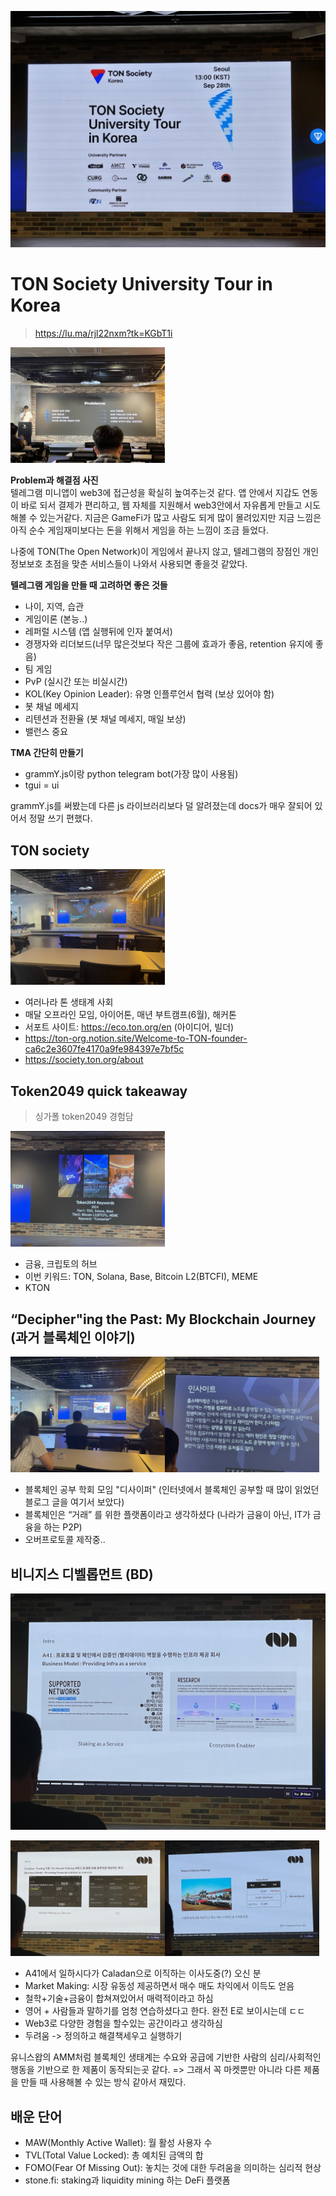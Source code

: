 ![alt text](image.png)


# TON Society University Tour in Korea
> https://lu.ma/rjl22nxm?tk=KGbT1i

<img src="KakaoTalk_20241006_224932705.jpg" width="49%">

**Problem과 해결점 사진**  
텔레그램 미니앱이 web3에 접근성을 확실히 높여주는것 같다. 앱 안에서 지갑도 연동이 바로 되서 결제가 편리하고, 웹 자체를 지원해서 web3안에서 자유롭게 만들고 시도해볼 수 있는거같다. 지금은 GameFi가 많고 사람도 되게 많이 몰려있지만 지금 느낌은 아직 순수 게임재미보다는 돈을 위해서 게임을 하는 느낌이 조금 들었다.

나중에 TON(The Open Network)이 게임에서 끝나지 않고, 텔레그램의 장점인 개인정보보호 초점을 맞춘 서비스들이 나와서 사용되면 좋을것 같았다.



**텔레그램 게임을 만들 때 고려하면 좋은 것들**  
- 나이, 지역, 습관
- 게임이론 (본능..)
- 레퍼럴 시스템 (앱 실행뒤에 인자 붙여서)
- 경쟁자와 리더보드(너무 많은것보다 작은 그룹에 효과가 좋음, retention 유지에 좋음)
- 팀 게임
- PvP (실시간 또는 비실시간)
- KOL(Key Opinion Leader): 유명 인플루언서 협력 (보상 있어야 함)
- 봇 채널 메세지
- 리텐션과 전환율 (봇 채널 메세지, 매일 보상)
- 밸런스 중요

**TMA 간단히 만들기**  
- grammY.js이랑 python telegram bot(가장 많이 사용됨)
- tgui = ui 

grammY.js를 써봤는데 다른 js 라이브러리보다 덜 알려졌는데 docs가 매우 잘되어 있어서 정말 쓰기 편했다.


## TON society
<img src="KakaoTalk_20241006_224932705_07.jpg" width="49%">

- 여러나라 톤 생태계 사회
- 매달 오프라인 모임, 아이어톤, 매년 부트캠프(6월), 해커톤 
- 서포트 사이트: https://eco.ton.org/en (아이디어, 빌더)
- https://ton-org.notion.site/Welcome-to-TON-founder-ca6c2e3607fe4170a9fe984397e7bf5c
- https://society.ton.org/about



## Token2049 quick takeaway
> 싱가폴 token2049 경험담

<img src="KakaoTalk_20241006_224932705_09.jpg" width="49%">

- 금융, 크립토의 허브
- 이번 키워드: TON, Solana, Base, Bitcoin L2(BTCFI), MEME
- KTON 


## “Decipher"ing the Past: My Blockchain Journey (과거 블록체인 이야기)

<img src="KakaoTalk_20241006_224932705_12.jpg" width="49%"><img src="KakaoTalk_20241006_224932705_15.jpg" width="49%">

- 블록체인 공부 학회 모임 "디사이퍼" (인터넷에서 블록체인 공부할 때 많이 읽었던 블로그 글을 여기서 보았다)
- 블록체인은 “거래” 를 위한 플랫폼이라고 생각하셨다 (나라가 금융이 아닌, IT가 금융을 하는 P2P)
- 오버프로토콜 제작중..



## 비니지스 디벨롭먼트 (BD)

![alt text](KakaoTalk_20241006_224932705_16.jpg)

<img src="KakaoTalk_20241006_224932705_17.jpg" width="49%"><img src="KakaoTalk_20241006_224932705_18.jpg" width="49%">

- A41에서 일하시다가 Caladan으로 이직하는 이사도중(?) 오신 분
- Market Making: 시장 유동성 제공하면서 매수 매도 차익에서 이득도 얻음
- 철학+기술+금융이 합쳐져있어서 매력적이라고 하심
- 영어 + 사람들과 말하기를 엄청 연습하셨다고 한다. 완전 E로 보이시는데 ㄷㄷ
- Web3로 다양한 경험을 할수있는 공간이라고 생각하심
- 두려움 -> 정의하고 해결책세우고 실행하기

유니스왑의 AMM처럼 블록체인 생태계는 수요와 공급에 기반한 사람의 심리/사회적인 행동을 기반으로 한 제품이 동작되는곳 같다. => 그래서 꼭 마켓뿐만 아니라 다른 제품을 만들 때 사용해볼 수 있는 방식 같아서 재밌다.


## 배운 단어
- MAW(Monthly Active Wallet): 월 활성 사용자 수
- TVL(Total Value Locked): 총 예치된 금액의 합
- FOMO(Fear Of Missing Out): 놓치는 것에 대한 두려움을 의미하는 심리적 현상
- stone.fi: staking과 liquidity mining 하는 DeFi 플랫폼